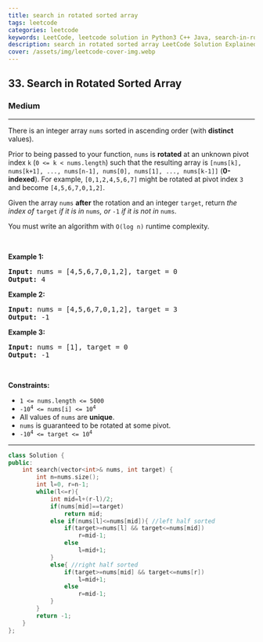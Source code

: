 ```yaml
---
title: search in rotated sorted array
tags: leetcode
categories: leetcode
keywords: LeetCode, leetcode solution in Python3 C++ Java, search-in-rotated-sorted-array solution
description: search in rotated sorted array LeetCode Solution Explained
cover: /assets/img/leetcode-cover-img.webp
---
```





<h2>33. Search in Rotated Sorted Array</h2><h3>Medium</h3><hr><div><p>There is an integer array <code>nums</code> sorted in ascending order (with <strong>distinct</strong> values).</p>

<p>Prior to being passed to your function, <code>nums</code> is <strong>rotated</strong> at an unknown pivot index <code>k</code> (<code>0 &lt;= k &lt; nums.length</code>) such that the resulting array is <code>[nums[k], nums[k+1], ..., nums[n-1], nums[0], nums[1], ..., nums[k-1]]</code> (<strong>0-indexed</strong>). For example, <code>[0,1,2,4,5,6,7]</code> might be rotated at pivot index <code>3</code> and become <code>[4,5,6,7,0,1,2]</code>.</p>

<p>Given the array <code>nums</code> <strong>after</strong> the rotation and an integer <code>target</code>, return <em>the index of </em><code>target</code><em> if it is in </em><code>nums</code><em>, or </em><code>-1</code><em> if it is not in </em><code>nums</code>.</p>

<p>You must&nbsp;write an algorithm with&nbsp;<code>O(log n)</code> runtime complexity.</p>

<p>&nbsp;</p>
<p><strong>Example 1:</strong></p>
<pre><strong>Input:</strong> nums = [4,5,6,7,0,1,2], target = 0
<strong>Output:</strong> 4
</pre><p><strong>Example 2:</strong></p>
<pre><strong>Input:</strong> nums = [4,5,6,7,0,1,2], target = 3
<strong>Output:</strong> -1
</pre><p><strong>Example 3:</strong></p>
<pre><strong>Input:</strong> nums = [1], target = 0
<strong>Output:</strong> -1
</pre>
<p>&nbsp;</p>
<p><strong>Constraints:</strong></p>

<ul>
	<li><code>1 &lt;= nums.length &lt;= 5000</code></li>
	<li><code>-10<sup>4</sup> &lt;= nums[i] &lt;= 10<sup>4</sup></code></li>
	<li>All values of <code>nums</code> are <strong>unique</strong>.</li>
	<li><code>nums</code> is guaranteed to be rotated at some pivot.</li>
	<li><code>-10<sup>4</sup> &lt;= target &lt;= 10<sup>4</sup></code></li>
</ul>
</div>

---




```cpp
class Solution {
public:
    int search(vector<int>& nums, int target) {
        int n=nums.size();
        int l=0, r=n-1;
        while(l<=r){
            int mid=l+(r-l)/2;
            if(nums[mid]==target)
                return mid;
            else if(nums[l]<=nums[mid]){ //left half sorted
                if(target>=nums[l] && target<=nums[mid])
                    r=mid-1;
                else 
                    l=mid+1;
            }
            else{ //right half sorted
                if(target>=nums[mid] && target<=nums[r])
                    l=mid+1;
                else
                    r=mid-1;
            }
        }
        return -1;
    }
};
```
